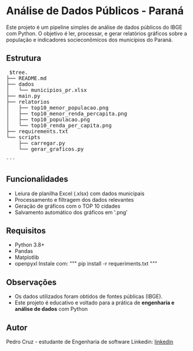 # Análise de Dados Públicos - Paraná
Este projeto é um pipeline simples de análise de dados públicos do IBGE com Python. O objetivo é ler, processar, e gerar relatórios gráficos sobre a população e indicadores socieconômicos dos municípios do Paraná.

## Estrutura

<pre> $tree. 
├── README.md
├── dados
│   └── municipios_pr.xlsx
├── main.py
├── relatorios
│   ├── top10_menor_populacao.png
│   ├── top10_menor_renda_percapita.png
│   ├── top10_populacao.png
│   └── top10_renda_per_capita.png
├── requirements.txt
└── scripts
    ├── carregar.py
    └── gerar_graficos.py

``` </pre>

## Funcionalidades

- Leiura de planilha Excel (.xlsx) com dados municipais
- Processamento e filtragem dos dados relevantes
- Geração de gráficos com o TOP 10 cidades
- Salvamento automático dos gráficos em '.png'


## Requisitos

- Python 3.8+
- Pandas
- Matplotlib
- openpyxl
 Instale com:
 """ pip install -r requeriments.txt """

 ## Observações
 - Os dados utilizados foram obtidos de fontes públicas (IBGE).
 - Este projeto é educativo e voltado para a prática de **engenharia e análise de dados** com Python

 ## Autor
 Pedro Cruz - estudante de Engenharia de software
 Linkedin: [linkedin](https://www.linkedin.com/in/pedro-luiz-cruz-01aa1b1b2/)